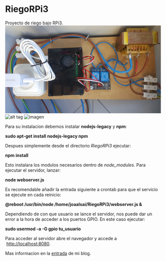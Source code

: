 # RiegoRPi3
Proyecto de riego bajo RPi3.
![Alt text](20171122_125640.jpg?raw=true "Title")
![alt tag](http://mystorehouse.ddns.net/wp-content/uploads/2017/10/20171122_125640.jpg)
![imagen](http://mystorehouse.ddns.net/wp-content/uploads/2017/10/20171122_125640.jpg)

Para su instalacion debemos instalar **nodejs-legacy** y **npm**:

**sudo apt-get install nodejs-legacy npm**

Despues simplemente desde el directorio *RiegoRPi3* ejecutar:

**npm install**

Esto instalara los modulos necesarios dentro de *node_modules*. Para ejecutar el servidor, lanzar:

**node webserver.js**

Es recomendable añadir la entrada siguiente a crontab para que el servicio se ejecute en cada reinicio:

**@reboot /usr/bin/node /home/joaalsai/RiegoRPi3/webserver.js &**

Dependiendo de con que usuario se lance el servidor, nos puede dar un error a la hora de acceder a los puertos GPIO. En este caso ejecutar:

**sudo usermod -a -G gpio tu_usuario**

Para acceder al servidor abre el navegador y accede a  [http://localhost:8080](http://localhost:8080). 


Mas informacion en la [entrada](http://joaalsai.com/index.php/2017/10/31/sistema-de-riego/) de mi blog.
